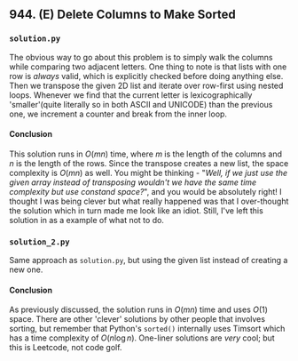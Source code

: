 ## 944. (E) Delete Columns to Make Sorted

### `solution.py`
The obvious way to go about this problem is to simply walk the columns while comparing two adjacent letters. One thing to note is that lists with one row is *always* valid, which is explicitly checked before doing anything else. Then we transpose the given 2D list and iterate over row-first using nested loops. Whenever we find that the current letter is lexicographically 'smaller'(quite literally so in both ASCII and UNICODE) than the previous one, we increment a counter and break from the inner loop.

#### Conclusion
This solution runs in $O(mn)$ time, where $m$ is the length of the columns and $n$ is the length of the rows. Since the transpose creates a new list, the space complexity is $O(mn)$ as well. You might be thinking - "*Well, if we just use the given array instead of transposing wouldn't we have the same time complexity but use constand space?*", and you would be absolutely right! I thought I was being clever but what really happened was that I over-thought the solution which in turn made me look like an idiot.
Still, I've left this solution in as a example of what not to do.

### `solution_2.py`
Same approach as `solution.py`, but using the given list instead of creating a new one.

#### Conclusion
As previously discussed, the solution runs in $O(mn)$ time and uses $O(1)$ space.
There are other 'clever' solutions by other people that involves sorting, but remember that Python's `sorted()` internally uses Timsort which has a time complexity of $O(n \log n)$. One-liner solutions are *very* cool; but this is Leetcode, not code golf.
